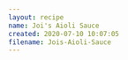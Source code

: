 ```yaml
---
layout: recipe
name: Joi's Aioli Sauce
created: 2020-07-10 10:07:05
filename: Jois-Aioli-Sauce
---
```

